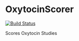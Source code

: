 # OxytocinScorer

[![Build Status](https://travis-ci.org/meneal/OxytocinScorer.svg?branch=feat%2Ftravis)](https://travis-ci.org/meneal/OxytocinScorer)

Scores Oxytocin Studies
